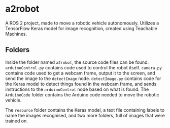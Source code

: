 # a2robot
A ROS 2 project, made to move a robotic vehicle autonomously.
Utilizes a TensorFlow Keras model for image recognition, created using Teachable Machines.

## Folders
Inside the folder named `a2robot`, the source code files can be found.
`arduinoControl.py` contains code used to control the robot itself.
`camera.py` contains code used to get a webcam frame, output it to the screen, and send the image to the `detectImage` node.
`detectImage.py` contains code for the Keras model to detect things found in the webcam frame, and sends instructions to the `arduinoControl` node based on what is found.
The `ArduinoCode` folder contains the Arduino code needed to move the robotic vehicle.

The `resource` folder contains the Keras model, a text file containing labels to name the images recognised, and two more folders, full of images that were trained on.

